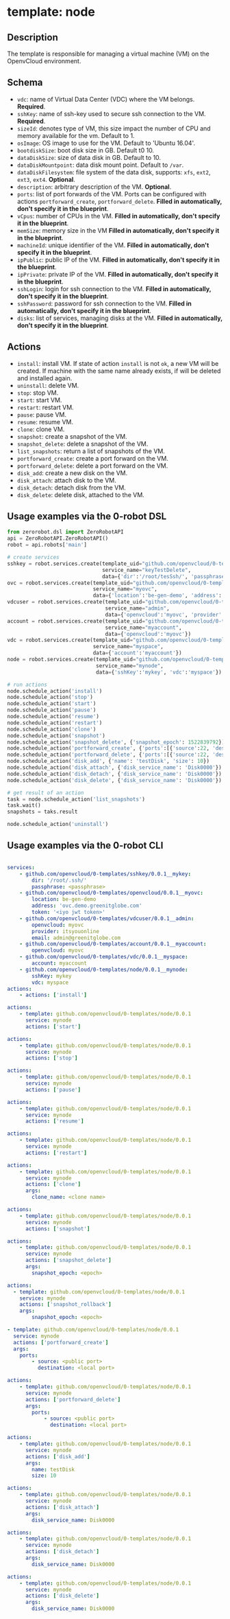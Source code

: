 # template: node

## Description

The template is responsible for managing a virtual machine (VM) on the OpenvCloud environment.

## Schema

- `vdc`: name of Virtual Data Center (VDC) where the VM belongs. **Required**.
- `sshKey`: name of ssh-key used to secure ssh connection to the VM. **Required**.
- `sizeId`: denotes type of VM, this size impact the number of CPU and memory available for the vm. Default to 1.
- `osImage`: OS image to use for the VM. Default to 'Ubuntu 16.04'.
- `bootdiskSize`: boot disk size in GB. Default t0 10.
- `dataDiskSize`: size of data disk in GB. Default to 10.
- `dataDiskMountpoint`: data disk mount point. Default to `/var`.
- `dataDiskFilesystem`: file system of the data disk, supports: `xfs`, `ext2`, `ext3`, `ext4`. **Optional**.
- `description`: arbitrary description of the VM. **Optional**.
- `ports`: list of port forwards of the VM. Ports can be configured with actions `portforward_create`, `portforward_delete`. **Filled in automatically, don't specify it in the blueprint**.
- `vCpus`: number of CPUs in the VM. **Filled in automatically, don't specify it in the blueprint**.
- `memSize`: memory size in the VM **Filled in automatically, don't specify it in the blueprint**.
- `machineId`: unique identifier of the VM. **Filled in automatically, don't specify it in the blueprint**.
- `ipPublic`: public IP of the VM. **Filled in automatically, don't specify it in the blueprint**.
- `ipPrivate`: private IP of the VM. **Filled in automatically, don't specify it in the blueprint**.
- `sshLogin`: login for ssh connection to the VM. **Filled in automatically, don't specify it in the blueprint**.
- `sshPassword`: password for ssh connection to the VM. **Filled in automatically, don't specify it in the blueprint**.
- `disks`: list of services, managing disks at the VM. **Filled in automatically, don't specify it in the blueprint**.

## Actions

- `install`: install VM. If state of action `install` is not `ok`, a new VM will be created. If machine with the same name already exists, if will be deleted and installed again.
- `uninstall`: delete VM.
- `stop`: stop VM.
- `start`: start VM.
- `restart`: restart VM.
- `pause`: pause VM.
- `resume`: resume VM.
- `clone`: clone VM.
- `snapshot`: create a snapshot of the VM.
- `snapshot_delete`: delete a snapshot of the VM.
- `list_snapshots`: return a list of snapshots of the VM.
- `portforward_create`: create a port forward on the VM.
- `portforward_delete`: delete a port forward on the VM.
- `disk_add`: create a new disk on the VM.
- `disk_attach`: attach disk to the VM.
- `disk_detach`: detach disk from the VM.
- `disk_delete`: delete disk, attached to the VM.

## Usage examples via the 0-robot DSL

``` python
from zerorobot.dsl import ZeroRobotAPI
api = ZeroRobotAPI.ZeroRobotAPI()
robot = api.robots['main']

# create services
sshkey = robot.services.create(template_uid="github.com/openvcloud/0-templates/sshkey/0.0.1",
                               service_name="keyTestDelete",
                               data={'dir':'/root/tesSsh/', 'passphrase': 'testpassphrase'})
ovc = robot.services.create(template_uid="github.com/openvcloud/0-templates/openvcloud/0.0.1",
                            service_name="myovc",
                            data={'location':'be-gen-demo', 'address': 'ovc.demo.greenitglobe.com', 'token': '<iyo jwt token>'})
vdcuser = robot.services.create(template_uid="github.com/openvcloud/0-templates/vdcuser/0.0.1",
                                service_name="admin",
                                data={'openvcloud':'myovc', 'provider': 'itsyouonline', 'email': 'admin@greenitglobe.com'})
account = robot.services.create(template_uid="github.com/openvcloud/0-templates/account/0.0.1",
                                service_name="myaccount",
                                data={'openvcloud':'myovc'})
vdc = robot.services.create(template_uid="github.com/openvcloud/0-templates/vdc/0.0.1",
                            service_name="myspace",
                            data={'account':'myaccount'})
node = robot.services.create(template_uid="github.com/openvcloud/0-templates/node/0.0.1",
                             service_name="mynode",
                             data={'sshKey':'mykey', 'vdc':'myspace'})

# run actions
node.schedule_action('install')
node.schedule_action('stop')
node.schedule_action('start')
node.schedule_action('pause')
node.schedule_action('resume')
node.schedule_action('restart')
node.schedule_action('clone')
node.schedule_action('snapshot')
node.schedule_action('snapshot_delete', {'snapshot_epoch': 1522839792})
node.schedule_action('portforward_create', {'ports':[{'source':22, 'destination':22}]})
node.schedule_action('portforward_delete', {'ports':[{'source':22, 'destination':22}]})
node.schedule_action('disk_add', {'name': 'testDisk', 'size': 10})
node.schedule_action('disk_attach', {'disk_service_name': 'Disk0000'})
node.schedule_action('disk_detach', {'disk_service_name': 'Disk0000'})
node.schedule_action('disk_delete', {'disk_service_name': 'Disk0000'})

# get result of an action
task = node.schedule_action('list_snapshots')
task.wait()
snapshots = taks.result

node.schedule_action('uninstall')

```

## Usage examples via the 0-robot CLI

``` yaml

services:
    - github.com/openvcloud/0-templates/sshkey/0.0.1__mykey:
        dir: '/root/.ssh/'
        passphrase: <passphrase>
    - github.com/openvcloud/0-templates/openvcloud/0.0.1__myovc:
        location: be-gen-demo
        address: 'ovc.demo.greenitglobe.com'
        token: '<iyo jwt token>'
    - github.com/openvcloud/0-templates/vdcuser/0.0.1__admin:
        openvcloud: myovc
        provider: itsyouonline
        email: admin@greenitglobe.com
    - github.com/openvcloud/0-templates/account/0.0.1__myaccount:
        openvcloud: myovc
    - github.com/openvcloud/0-templates/vdc/0.0.1__myspace:
        account: myaccount
    - github.com/openvcloud/0-templates/node/0.0.1__mynode:
        sshKey: mykey
        vdc: myspace
actions:
    - actions: ['install']
```

``` yaml
actions:
    - template: github.com/openvcloud/0-templates/node/0.0.1
      service: mynode
      actions: ['start']
```

``` yaml
actions:
    - template: github.com/openvcloud/0-templates/node/0.0.1
      service: mynode
      actions: ['stop']
```

``` yaml
actions:
    - template: github.com/openvcloud/0-templates/node/0.0.1
      service: mynode
      actions: ['pause']
```

``` yaml
actions:
    - template: github.com/openvcloud/0-templates/node/0.0.1
      service: mynode
      actions: ['resume']
```

``` yaml
actions:
    - template: github.com/openvcloud/0-templates/node/0.0.1
      service: mynode
      actions: ['restart']
```

``` yaml
actions:
    - template: github.com/openvcloud/0-templates/node/0.0.1
      service: mynode
      actions: ['clone']
      args:
        clone_name: <clone name>
```

``` yaml
actions:
    - template: github.com/openvcloud/0-templates/node/0.0.1
      service: mynode
      actions: ['snapshot']
```

``` yaml
actions:
    - template: github.com/openvcloud/0-templates/node/0.0.1
      service: mynode
      actions: ['snapshot_delete']
      args:
        snapshot_epoch: <epoch>
```

``` yaml
actions:
  - template: github.com/openvcloud/0-templates/node/0.0.1
    service: mynode
    actions: ['snapshot_rollback']
    args:
        snapshot_epoch: <epoch>
```

``` yaml
- template: github.com/openvcloud/0-templates/node/0.0.1
  service: mynode
  actions: ['portforward_create']
  args:
    ports:
        - source: <public port>
          destination: <local port>
```

``` yaml
actions:
    - template: github.com/openvcloud/0-templates/node/0.0.1
      service: mynode
      actions: ['portforward_delete']
      args:
        ports:
            - source: <public port>
              destination: <local port>
```

``` yaml
actions:
    - template: github.com/openvcloud/0-templates/node/0.0.1
      service: mynode
      actions: ['disk_add']
      args:
        name: testDisk
        size: 10
```

``` yaml
actions:
    - template: github.com/openvcloud/0-templates/node/0.0.1
      service: mynode
      actions: ['disk_attach']
      args:
        disk_service_name: Disk0000
```

``` yaml
actions:
    - template: github.com/openvcloud/0-templates/node/0.0.1
      service: mynode
      actions: ['disk_detach']
      args:
        disk_service_name: Disk0000
```

``` yaml
actions:
    - template: github.com/openvcloud/0-templates/node/0.0.1
      service: mynode
      actions: ['disk_delete']
      args:
        disk_service_name: Disk0000
```